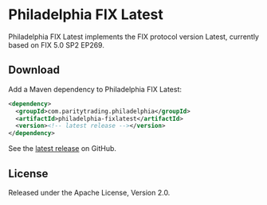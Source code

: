 # Philadelphia FIX Latest

Philadelphia FIX Latest implements the FIX protocol version Latest, currently
based on FIX 5.0 SP2 EP269.

## Download

Add a Maven dependency to Philadelphia FIX Latest:

```xml
<dependency>
  <groupId>com.paritytrading.philadelphia</groupId>
  <artifactId>philadelphia-fixlatest</artifactId>
  <version><!-- latest release --></version>
</dependency>
```

See the [latest release][] on GitHub.

  [latest release]: https://github.com/paritytrading/philadelphia/releases/latest

## License

Released under the Apache License, Version 2.0.
